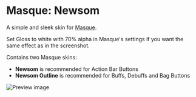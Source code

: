 # Masque: Newsom

A simple and sleek skin for [Masque](https://github.com/SFX-WoW/Masque).

Set Gloss to white with 70% alpha in Masque's settings if you want the same effect as in the screenshot.

Contains two Masque skins:
- **Newsom** is recommended for Action Bar Buttons
- **Newsom Outline** is recommended for Buffs, Debuffs and Bag Buttons

![Preview image](https://cdn-wow.mmoui.com/preview/pvw56604.png)
